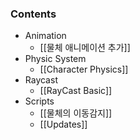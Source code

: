 ### Contents
- Animation
	- [[물체 애니메이션 추가]]
- Physic System
	- [[Character Physics]]
- Raycast
	- [[RayCast Basic]]
- Scripts
	- [[물체의 이동감지]]
	- [[Updates]]